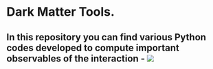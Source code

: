 # Dark Matter Tools.

## In this repository you can find various Python codes developed to compute important observables of the interaction - <img src="https://latex.codecogs.com/gif.latex?\chi N \rightarrow \chi N" /> 
